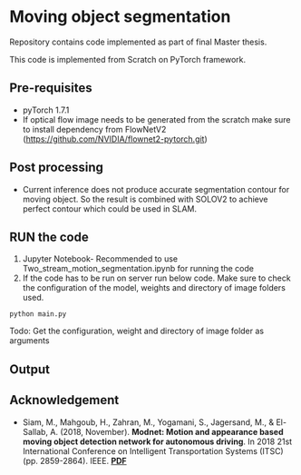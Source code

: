 # Moving object segmentation

Repository contains code implemented as part of final Master thesis.

This code is implemented from Scratch on PyTorch framework.

## Pre-requisites
- pyTorch 1.7.1
- If optical flow image needs to be generated from the scratch make sure to install dependency from FlowNetV2 (https://github.com/NVIDIA/flownet2-pytorch.git)

## Post processing
- Current inference does not produce accurate segmentation contour for moving object. So the result is combined with SOLOV2 to achieve perfect contour which could be used in SLAM.


## RUN the code
1. Jupyter Notebook- Recommended to use Two_stream_motion_segmentation.ipynb for running the code 
2. If the code has to be run on server run below code. Make sure to check the configuration of the model, weights and directory of image folders used.
```
python main.py
```
Todo: Get the configuration, weight and directory of image folder as arguments
## Output


## Acknowledgement

- Siam, M., Mahgoub, H., Zahran, M., Yogamani, S., Jagersand, M., & El-Sallab, A. (2018, November). **Modnet: Motion and appearance based moving object detection network for autonomous driving**. In 2018 21st International Conference on Intelligent Transportation Systems (ITSC) (pp. 2859-2864). IEEE. **[PDF](https://arxiv.org/pdf/1709.04821.pdf)**
